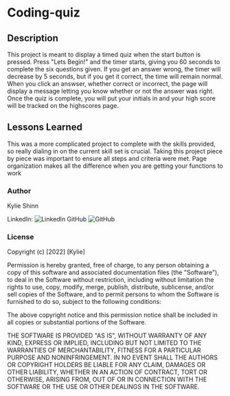 # Coding-quiz

## Description
This project is meant to display a timed quiz when the start button is pressed. Press "Lets Begin!" and the timer starts, giving you 60 seconds to complete the six questions given. If you get an answer wrong, the timer will decrease by 5 seconds, but if you get it correct, the time will remain normal. When you click an answser, whether correct or incorrect, the page will  display a message letting you know whether or not the answer was right. Once the quiz is complete, you will put your initials in and your high score will be tracked on the highscores page.


## Lessons Learned

This was a more complicated project to complete with the skills provided, so really dialing in on the current skill set is crucial. Taking this project piece by piece was important to ensure all steps and criteria were met. Page organization makes all the difference when you are getting your functions to work 

### Author

Kylie Shinn

LinkedIn: ![LinkedIn](https://www.linkedin.com/in/kylie-shinn-18b0301b7/)
GitHub ![GitHub](https://github.com/kyliemshinn)


### License

Copyright (c) [2022] [Kylie]

Permission is hereby granted, free of charge, to any person obtaining a copy of this software and associated documentation files (the "Software"), to deal in the Software without restriction, including without limitation the rights to use, copy, modify, merge, publish, distribute, sublicense, and/or sell copies of the Software, and to permit persons to whom the Software is furnished to do so, subject to the following conditions:

The above copyright notice and this permission notice shall be included in all copies or substantial portions of the Software.

THE SOFTWARE IS PROVIDED "AS IS", WITHOUT WARRANTY OF ANY KIND, EXPRESS OR IMPLIED, INCLUDING BUT NOT LIMITED TO THE WARRANTIES OF MERCHANTABILITY, FITNESS FOR A PARTICULAR PURPOSE AND NONINFRINGEMENT. IN NO EVENT SHALL THE AUTHORS OR COPYRIGHT HOLDERS BE LIABLE FOR ANY CLAIM, DAMAGES OR OTHER LIABILITY, WHETHER IN AN ACTION OF CONTRACT, TORT OR OTHERWISE, ARISING FROM, OUT OF OR IN CONNECTION WITH THE SOFTWARE OR THE USE OR OTHER DEALINGS IN THE SOFTWARE.